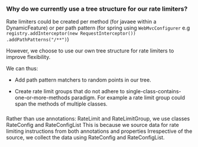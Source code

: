 ### Why do we currently use a tree structure for our rate limiters?

Rate limiters could be created per method (for javaee within a DynamicFeature) or
per path pattern (for spring using `WebMvcConfigurer` e.g `registry.addInterceptor(new RequestInterceptor()) .addPathPatterns("/**")`)

However, we choose to use our own tree structure for rate limiters to improve flexibility.

We can thus:

- Add path pattern matchers to random points in our tree.

- Create rate limit groups that do not adhere to single-class-contains-one-or-more-methods paradigm. 
  For example a rate limit group could span the methods of multiple classes.
  
### 

Rather than use annotations: RateLimit and RateLimitGroup, we use classes RateConfig and RateConfigList
This is because we source data for rate limiting instructions from both annotations and properties
Irrespective of the source, we collect the data using RateConfig and RateConfigList.


